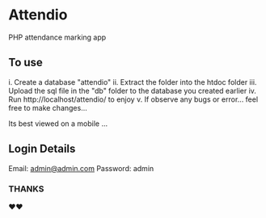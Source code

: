 # Attendio
PHP attendance marking app

## To use
i.    Create a database "attendio"
ii.   Extract the folder into the htdoc folder
iii.  Upload the sql file in the "db" folder to the database you created earlier
iv.   Run http://localhost/attendio/ to enjoy
v.    If observe any bugs or error... feel free to make changes...

Its best viewed on a mobile ...

## Login Details
Email: admin@admin.com
Password: admin

### THANKS

❤❤
